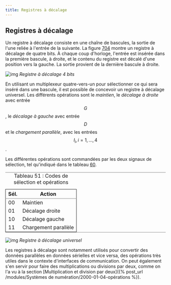 ```yaml
---
title: Registres à décalage
---
```


## Registres à décalage

Un registre à décalage consiste en une chaîne de bascules, la sortie
de l'une reliée à l'entrée de la suivante. La figure [704](#org01bbfba) montre
un registre à décalage de quatre bits. À chaque coup d'horloge,
l'entrée est insérée dans la première bascule, à droite, et le contenu
du registre est décalé d'une position vers la gauche. La sortie
provient de la dernière bascule à droite.

![img]({{site.baseurl}}/img/shift4.svg "Registre à décalage 4 bits")
*Registre à décalage 4 bits*

En utilisant un multiplexeur quatre-vers-un pour sélectionner ce qui
sera inséré dans une bascule, il est possible de concevoir un registre
à décalage universel. Les différents opérations sont le *maintien*, le
*décalage à droite* avec entrée $$G$$, le *décalage à gauche* avec entrée
$$D$$ et le *chargement parallèle*, avec les entrées $$I_i, i=1, \ldots,
4$$.

Les différentes opérations sont commandées par les deux signaux de
sélection, tel qu'indiqué dans le tableau [60](#orgbda54ca).

<table id="orgbda54ca" border="2" cellspacing="0" cellpadding="6" rules="groups" frame="hsides">
<caption class="t-above"><span class="table-number">Tableau 51 :</span> Codes de sélection et opérations</caption>

<colgroup>
<col  class="org-right" />

<col  class="org-left" />
</colgroup>
<thead>
<tr>
<th scope="col" class="org-right">Sél.</th>
<th scope="col" class="org-left">Action</th>
</tr>
</thead>

<tbody>
<tr>
<td class="org-right">00</td>
<td class="org-left">Maintien</td>
</tr>


<tr>
<td class="org-right">01</td>
<td class="org-left">Décalage droite</td>
</tr>


<tr>
<td class="org-right">10</td>
<td class="org-left">Décalage gauche</td>
</tr>


<tr>
<td class="org-right">11</td>
<td class="org-left">Chargement parallèle</td>
</tr>
</tbody>
</table>

![img]({{site.baseurl}}/img/shift4_univ.svg "Registre à décalage universel") 
*Registre à décalage universel*

Les registres à décalage sont notamment utilisés pour convertir des
données parallèles en données sérielles et vice versa, des opérations
très utiles dans le contexte d'interfaces de communication. On peut
également s'en servir pour faire des multiplications ou divisions par
deux, comme on l'a vu à la section [Multiplication et division par deux]({% post_url /modules/Systèmes de numération/2000-01-04-opérations %}).
